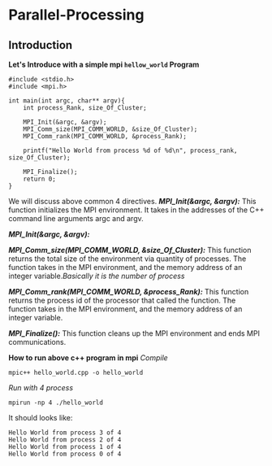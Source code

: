 # Parallel-Processing
## Introduction

**Let's Introduce with a simple mpi ``hellow_world`` Program**
````
#include <stdio.h>
#include <mpi.h>

int main(int argc, char** argv){
    int process_Rank, size_Of_Cluster;

    MPI_Init(&argc, &argv);
    MPI_Comm_size(MPI_COMM_WORLD, &size_Of_Cluster);
    MPI_Comm_rank(MPI_COMM_WORLD, &process_Rank);

    printf("Hello World from process %d of %d\n", process_rank, size_Of_Cluster);

    MPI_Finalize();
    return 0;
}
````
We will discuss above common 4 directives.
***MPI_Init(&argc, &argv):*** This function initializes the MPI environment. It takes in the addresses of the C++ command line arguments argc and argv.

***MPI_Init(&argc, &argv):*** 

***MPI_Comm_size(MPI_COMM_WORLD, &size_Of_Cluster):***  This function returns the total size of the environment via quantity of processes. The function takes in the MPI environment, and the memory address of an integer variable.*Basically it is the number of process*

***MPI_Comm_rank(MPI_COMM_WORLD, &process_Rank):***  This function returns the process id of the processor that called the function. The function takes in the MPI environment, and the memory address of an integer variable.

***MPI_Finalize():*** This function cleans up the MPI environment and ends MPI communications.



**How to run above c++ program in mpi**
*Compile*
````
mpic++ hello_world.cpp -o hello_world
````
*Run with 4 process*
````
mpirun -np 4 ./hello_world

````
It should looks like:
````
Hello World from process 3 of 4
Hello World from process 2 of 4
Hello World from process 1 of 4
Hello World from process 0 of 4
````
